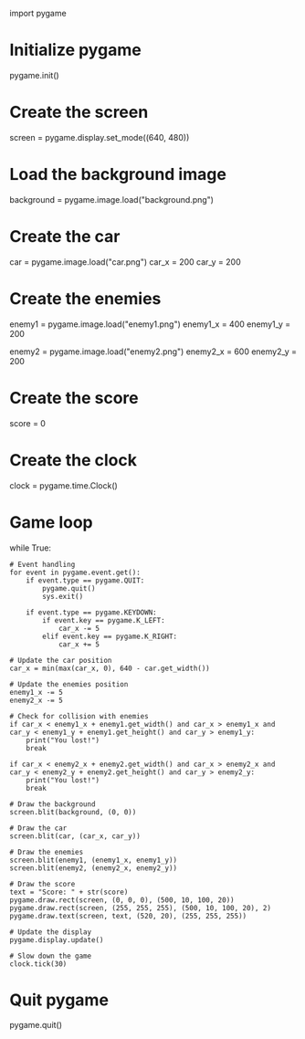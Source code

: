 import pygame

# Initialize pygame
pygame.init()

# Create the screen
screen = pygame.display.set_mode((640, 480))

# Load the background image
background = pygame.image.load("background.png")

# Create the car
car = pygame.image.load("car.png")
car_x = 200
car_y = 200

# Create the enemies
enemy1 = pygame.image.load("enemy1.png")
enemy1_x = 400
enemy1_y = 200

enemy2 = pygame.image.load("enemy2.png")
enemy2_x = 600
enemy2_y = 200

# Create the score
score = 0

# Create the clock
clock = pygame.time.Clock()

# Game loop
while True:

    # Event handling
    for event in pygame.event.get():
        if event.type == pygame.QUIT:
            pygame.quit()
            sys.exit()

        if event.type == pygame.KEYDOWN:
            if event.key == pygame.K_LEFT:
                car_x -= 5
            elif event.key == pygame.K_RIGHT:
                car_x += 5

    # Update the car position
    car_x = min(max(car_x, 0), 640 - car.get_width())

    # Update the enemies position
    enemy1_x -= 5
    enemy2_x -= 5

    # Check for collision with enemies
    if car_x < enemy1_x + enemy1.get_width() and car_x > enemy1_x and car_y < enemy1_y + enemy1.get_height() and car_y > enemy1_y:
        print("You lost!")
        break

    if car_x < enemy2_x + enemy2.get_width() and car_x > enemy2_x and car_y < enemy2_y + enemy2.get_height() and car_y > enemy2_y:
        print("You lost!")
        break

    # Draw the background
    screen.blit(background, (0, 0))

    # Draw the car
    screen.blit(car, (car_x, car_y))

    # Draw the enemies
    screen.blit(enemy1, (enemy1_x, enemy1_y))
    screen.blit(enemy2, (enemy2_x, enemy2_y))

    # Draw the score
    text = "Score: " + str(score)
    pygame.draw.rect(screen, (0, 0, 0), (500, 10, 100, 20))
    pygame.draw.rect(screen, (255, 255, 255), (500, 10, 100, 20), 2)
    pygame.draw.text(screen, text, (520, 20), (255, 255, 255))

    # Update the display
    pygame.display.update()

    # Slow down the game
    clock.tick(30)

# Quit pygame
pygame.quit()
